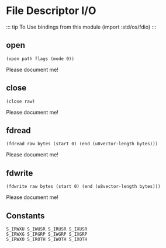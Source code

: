 # File Descriptor I/O
::: tip To Use bindings from this module
(import :std/os/fdio)
:::

## open
```
(open path flags (mode 0))
```

Please document me!

## close
```
(close raw)
```

Please document me!

## fdread
```
(fdread raw bytes (start 0) (end (u8vector-length bytes)))
```

Please document me!

## fdwrite
```
(fdwrite raw bytes (start 0) (end (u8vector-length bytes)))
```

Please document me!


## Constants
```
S_IRWXU S_IWUSR S_IRUSR S_IXUSR
S_IRWXG S_IRGRP S_IWGRP S_IXGRP
S_IRWXO S_IROTH S_IWOTH S_IXOTH
```
